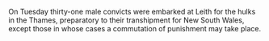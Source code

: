 On Tuesday thirty-one male convicts were embarked at Leith for the
                    hulks in the Thames, preparatory to their transhipment for New South Wales,
                    except those in whose cases a commutation of punishment may take place.
                